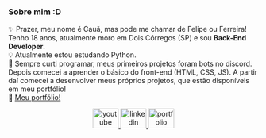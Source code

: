 

### Sobre mim :D
✨ Prazer, meu nome é Cauã, mas pode me chamar de Felipe ou Ferreira! Tenho 18 anos, atualmente moro em Dois Córregos (SP) e sou **Back-End Developer**. <br>
💡 Atualmente estou estudando Python. <br>
🎈 Sempre curti programar, meus primeiros projetos foram bots no discord. Depois comecei a aprender o básico do front-end (HTML, CSS, JS). A partir daí comecei a desenvolver meus próprios projetos, que estão disponíveis em meu portfólio! <br>
🔗 [Meu portfólio!](https://developerferreira.github.io/developerferreira/)

<div align="center">
  <a href="https://youtube.com/@ferreiradeveloper" target="_blank">
    <img src="https://raw.githubusercontent.com/maurodesouza/profile-readme-generator/master/src/assets/icons/social/youtube/default.svg" width="52" height="40" alt="youtube logo"  />
  </a>
  <a href="https://www.linkedin.com/in/cau%C3%A3-ferreira-4213ab314/" target="_blank">
    <img src="https://raw.githubusercontent.com/maurodesouza/profile-readme-generator/master/src/assets/icons/social/linkedin/default.svg" width="52" height="40" alt="linkedin logo"  />
  </a>
  <a href="https://developerferreira.github.io/developerferreira/" target="_blank">
  <img src="https://www.svgrepo.com/show/532867/link.svg" width="52" height="40" alt="portfolio"/></a>
</div>

###
<br>
